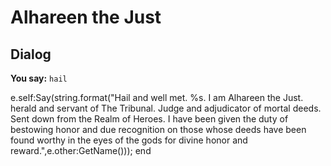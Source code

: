 # Alhareen the Just


## Dialog

**You say:** `hail`



e.self:Say(string.format("Hail and well met. %s. I am Alhareen the Just. herald and servant of The Tribunal. Judge and adjudicator of mortal deeds. Sent down from the Realm of Heroes. I have been given the duty of bestowing honor and due recognition on those whose deeds have been found worthy in the eyes of the gods for divine honor and reward.",e.other:GetName()));
end
